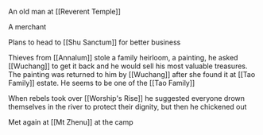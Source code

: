 An old man at [[Reverent Temple]]

A merchant

Plans to head to [[Shu Sanctum]] for better business

Thieves from [[Annalum]] stole a family heirloom, a painting, he asked [[Wuchang]] to get it back and he would sell his most valuable treasures. The painting was returned to him by [[Wuchang]] after she found it at [[Tao Family]] estate. He seems to be one of the [[Tao Family]]

When rebels took over [[Worship's Rise]] he suggested everyone drown themselves in the river to protect their dignity, but then he chickened out

Met again at [[Mt Zhenu]] at the camp